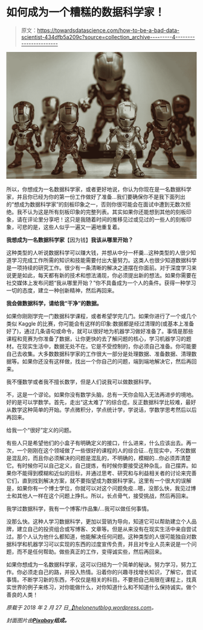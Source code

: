 # 如何成为一个糟糕的数据科学家！

> 原文：<https://towardsdatascience.com/how-to-be-a-bad-data-scientist-434dfb5a209c?source=collection_archive---------4----------------------->

![](img/753c6a7afa1c50f64c588adbee7c5ea8.png)

所以，你想成为一名数据科学家，或者更好地说，你认为你现在是一名数据科学家，并且你已经为你的第一份工作做好了准备…我们要确保你不是我下面列出的“想成为数据科学家”的刻板印象之一，否则你很可能会在面试中遭到无数次拒绝。我不认为这是所有刻板印象的完整列表。其实如果你还能想到其他的刻板印象，请在评论里分享吧！这只是我随着时间的推移见过或见过的一些人的刻板印象，可悲的是，这些人似乎一遍又一遍地重复着。

**我想成为一名数据科学家**【因为钱】**我该从哪里开始？**

这种类型的人听说数据科学可以赚大钱，并想从中分一杯羹…这种类型的人很少知道学习完成工作所需的知识和技能需要付出大量努力。这类人也很少知道数据科学是一项持续的研究工作。很少有一条清晰的解决之道摆在你面前。对于深度学习来说更是如此，每天都有新的技术和想法涌现，你必须提出新的想法。如果你需要在社交媒体上发布问题“我从哪里开始？”你不具备成为一个人的条件。获得一种学习一切的态度，建立一种创新精神，然后再回来。

**我会做数据科学，请给我“干净”的数据。**

如果你刚刚学完一门数据科学课程，或者希望学完几门。如果你进行了一个或几个类似 Kaggle 的比赛，你可能会有这样的印象:数据都是经过清理的(或基本上准备好了)，通过几条语句或命令，就可以很好地为机器学习做好准备了。事情是那些课程和竞赛为你准备了数据，让你更快的去了解问题的核心，学习机器学习的题材。在现实生活中，数据无处不在。它是不受控制的，你必须自己准备。你可能要自己去收集。大多数数据科学家的工作很大一部分是处理数据、准备数据、清理数据等。如果你还没有这样做，找出一个你自己的问题，端到端地解决它，然后再回来。

我不懂数学或者我不擅长数学，但是人们说我可以做数据科学。

不，这是一个谬论。如果你没有数学头脑，总有一天你会陷入无法再进步的境地。好的是可以学数学。首先，走出“这太难了”的综合症。反正数据科学比较难，最好从数学这种简单的开始。学点微积分，学点统计学，学说话，学数学思考然后以后再回来。

给我一个“很好”定义的问题。

有些人只是希望他们的小盒子有明确定义的接口，什么进来，什么应该出去。再一次，一个刚刚在这个领域做了一些很好的课程的人的综合征…在现实中，不仅数据是混乱的，而且你必须解决的问题是混乱的，不明确的，模糊的…你必须弄清楚它。有时候你可以自己定义，自己提炼，有时候你要接受这种杂乱，自己摆弄。如果你不能得到模糊和近似的目标，并通过思考、研究和与利益相关者的讨论来完善它们，直到找到解决方案，就不要指望成为数据科学家。这里有一个很大的误解是，如果你有一个博士学位，你就可以对这个问题免疫…嗯，没那么快，我见过博士和其他人一样在这个问题上挣扎。所以，长点骨气，接受挑战，然后再回来。

我学过数据科学，我有一个博客/作品集/…我可以做任何事情。

没那么快。这种人学习数据科学，更加以营销为导向，知道它可以帮助建立个人品牌，建立自己的投资组合或写博客、文章等。但是从来没有在现实生活中亲自尝试过。那个人认为他什么都知道，他能解决任何问题。这种类型的人很可能独自对数据科学和机器学习可以实现的东西的过度宣传负责，并且对专业人员来说是一个问题，而不是任何帮助。做些真正的工作，变得诚实些，然后再回来。

如果你想成为一名数据科学家，这可以归结为一个简单的秘诀。努力学习，努力工作。你必须走自己的路，并投入热情。沿着你的兴趣寻找增长知识，了解它，尝试事情。不断学习新的东西，不仅仅是相关的科目。不要把自己局限在课程上，找真实世界的例子来练习，对你能做什么，对你知道什么和不知道什么保持诚实。做个善良的人类！

*原载于 2018 年 2 月 27 日*[*【thelonenutblog.wordpress.com*](https://thelonenutblog.wordpress.com/2018/02/27/how-to-be-a-bad-data-scientist/)*。*

*封面图片由*[](https://pixabay.com/en/users/tookapic-1386459/)**[*Pixabay*](https://pixabay.com/)*组成。***